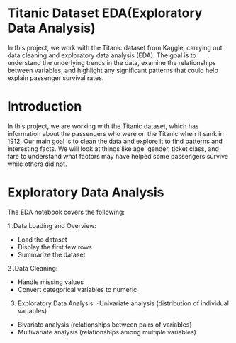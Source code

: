 # Titanic Dataset EDA(Exploratory Data Analysis)
In this project, we work with the Titanic dataset from Kaggle, carrying out data cleaning and exploratory data analysis (EDA). The goal is to understand the underlying trends in the data, examine the relationships between variables, and highlight any significant patterns that could help explain passenger survival rates.

# Introduction
In this project, we are working with the Titanic dataset, which has information about the passengers who were on the Titanic when it sank in 1912. Our main goal is to clean the data and explore it to find patterns and interesting facts. We will look at things like age, gender, ticket class, and fare to understand what factors may have helped some passengers survive while others did not.

# Exploratory Data Analysis
The EDA notebook covers the following:

1 .Data Loading and Overview:
- Load the dataset
- Display the first few rows
- Summarize the dataset
  
2 .Data Cleaning:
- Handle missing values
- Convert categorical variables to numeric
  
3. Exploratory Data Analysis:
-Univariate analysis (distribution of individual variables)
- Bivariate analysis (relationships between pairs of variables)
- Multivariate analysis (relationships among multiple variables)
